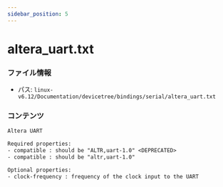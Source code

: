 ```yaml
---
sidebar_position: 5
---
```

# altera_uart.txt

### ファイル情報

- パス: `linux-v6.12/Documentation/devicetree/bindings/serial/altera_uart.txt`

### コンテンツ

```txt
Altera UART

Required properties:
- compatible : should be "ALTR,uart-1.0" <DEPRECATED>
- compatible : should be "altr,uart-1.0"

Optional properties:
- clock-frequency : frequency of the clock input to the UART

```
